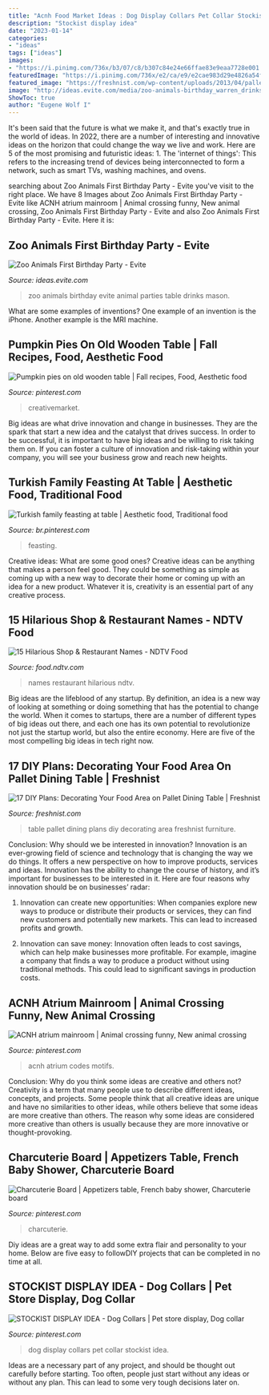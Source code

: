 ```yaml
---
title: "Acnh Food Market Ideas : Dog Display Collars Pet Collar Stockist Idea"
description: "Stockist display idea"
date: "2023-01-14"
categories:
- "ideas"
tags: ["ideas"]
images:
- "https://i.pinimg.com/736x/b3/07/c8/b307c84e24e66ffae83e9eaa7728e001.jpg"
featuredImage: "https://i.pinimg.com/736x/e2/ca/e9/e2cae983d29e4826a54f0f5898a56eb9.jpg"
featured_image: "https://freshnist.com/wp-content/uploads/2013/04/pallet-dining-table-7.jpg"
image: "http://ideas.evite.com/media/zoo-animals-birthday_warren_drinks-table_es_595.jpg"
ShowToc: true
author: "Eugene Wolf I"
---
```



It's been said that the future is what we make it, and that's exactly true in the world of ideas. In 2022, there are a number of interesting and innovative ideas on the horizon that could change the way we live and work. Here are 5 of the most promising and futuristic ideas: 1. The 'internet of things': This refers to the increasing trend of devices being interconnected to form a network, such as smart TVs, washing machines, and ovens.

	

		
searching about Zoo Animals First Birthday Party - Evite you've visit to the right place. We have 8 Images about Zoo Animals First Birthday Party - Evite like ACNH atrium mainroom | Animal crossing funny, New animal crossing, Zoo Animals First Birthday Party - Evite and also Zoo Animals First Birthday Party - Evite. Here it is:
		
    
## Zoo Animals First Birthday Party - Evite

<img loading=lazy src="http://ideas.evite.com/media/zoo-animals-birthday_warren_drinks-table_es_595.jpg" onerror="this.onerror=null;this.src='https://tse1.mm.bing.net/th?id=OIP.mejNDRwrD761uqvM3QcfHgHaLM&amp;pid=15.1';" alt="Zoo Animals First Birthday Party - Evite">

_Source: ideas.evite.com_

>zoo animals birthday evite animal parties table drinks mason. 

	

What are some examples of inventions?
One example of an invention is the iPhone. Another example is the MRI machine.

    
## Pumpkin Pies On Old Wooden Table | Fall Recipes, Food, Aesthetic Food

<img loading=lazy src="https://i.pinimg.com/736x/71/89/ef/7189ef64446794c310c6c4f567c6bd34.jpg" onerror="this.onerror=null;this.src='https://tse1.mm.bing.net/th?id=OIP.5J6owWcGrxCt0f8EyYMS3gHaLG&amp;pid=15.1';" alt="Pumpkin pies on old wooden table | Fall recipes, Food, Aesthetic food">

_Source: pinterest.com_

>creativemarket. 

	

Big ideas are what drive innovation and change in businesses. They are the spark that start a new idea and the catalyst that drives success. In order to be successful, it is important to have big ideas and be willing to risk taking them on. If you can foster a culture of innovation and risk-taking within your company, you will see your business grow and reach new heights.

    
## Turkish Family Feasting At Table | Aesthetic Food, Traditional Food

<img loading=lazy src="https://i.pinimg.com/736x/e2/ca/e9/e2cae983d29e4826a54f0f5898a56eb9.jpg" onerror="this.onerror=null;this.src='https://tse2.mm.bing.net/th?id=OIP.cK_OyokXPlaQGmpXbPWSbQHaLR&amp;pid=15.1';" alt="Turkish family feasting at table | Aesthetic food, Traditional food">

_Source: br.pinterest.com_

>feasting. 

	

Creative ideas: What are some good ones?
Creative ideas can be anything that makes a person feel good. They could be something as simple as coming up with a new way to decorate their home or coming up with an idea for a new product. Whatever it is, creativity is an essential part of any creative process.

    
## 15 Hilarious Shop &amp; Restaurant Names - NDTV Food

<img loading=lazy src="https://www.ndtv.com/cooks/images/10.jpg" onerror="this.onerror=null;this.src='https://tse2.mm.bing.net/th?id=OIP.zu1ZZ3ua0SaAERU3-5K9ywHaEr&amp;pid=15.1';" alt="15 Hilarious Shop &amp; Restaurant Names - NDTV Food">

_Source: food.ndtv.com_

>names restaurant hilarious ndtv. 

	

Big ideas are the lifeblood of any startup. By definition, an idea is a new way of looking at something or doing something that has the potential to change the world. When it comes to startups, there are a number of different types of big ideas out there, and each one has its own potential to revolutionize not just the startup world, but also the entire economy. Here are five of the most compelling big ideas in tech right now.

    
## 17 DIY Plans: Decorating Your Food Area On Pallet Dining Table | Freshnist

<img loading=lazy src="https://freshnist.com/wp-content/uploads/2013/04/pallet-dining-table-7.jpg" onerror="this.onerror=null;this.src='https://tse1.mm.bing.net/th?id=OIP.gRhSlfzGRp_HpWXDEu7bkwHaLH&amp;pid=15.1';" alt="17 DIY Plans: Decorating Your Food Area on Pallet Dining Table | Freshnist">

_Source: freshnist.com_

>table pallet dining plans diy decorating area freshnist furniture. 

	

Conclusion: Why should we be interested in innovation?
Innovation is an ever-growing field of science and technology that is changing the way we do things. It offers a new perspective on how to improve products, services and ideas. Innovation has the ability to change the course of history, and it’s important for businesses to be interested in it. Here are four reasons why innovation should be on businesses’ radar:
1) Innovation can create new opportunities: When companies explore new ways to produce or distribute their products or services, they can find new customers and potentially new markets. This can lead to increased profits and growth.

2) Innovation can save money: Innovation often leads to cost savings, which can help make businesses more profitable. For example, imagine a company that finds a way to produce a product without using traditional methods. This could lead to significant savings in production costs.

    
## ACNH Atrium Mainroom | Animal Crossing Funny, New Animal Crossing

<img loading=lazy src="https://i.pinimg.com/736x/cb/6e/e0/cb6ee06cd6d6a8d350e6296585c18f86.jpg" onerror="this.onerror=null;this.src='https://tse4.mm.bing.net/th?id=OIP.4zW-6t_OusSmDtIhSuboSgHaId&amp;pid=15.1';" alt="ACNH atrium mainroom | Animal crossing funny, New animal crossing">

_Source: pinterest.com_

>acnh atrium codes motifs. 

	

Conclusion: Why do you think some ideas are creative and others not?
Creativity is a term that many people use to describe different ideas, concepts, and projects. Some people think that all creative ideas are unique and have no similarities to other ideas, while others believe that some ideas are more creative than others. The reason why some ideas are considered more creative than others is usually because they are more innovative or thought-provoking.

    
## Charcuterie Board | Appetizers Table, French Baby Shower, Charcuterie Board

<img loading=lazy src="https://i.pinimg.com/736x/90/73/51/907351f7038753ecddbb97f56b628182.jpg" onerror="this.onerror=null;this.src='https://tse4.mm.bing.net/th?id=OIP.zwW77Ilr8MWI8RKgySFqDwHaLH&amp;pid=15.1';" alt="Charcuterie Board | Appetizers table, French baby shower, Charcuterie board">

_Source: pinterest.com_

>charcuterie. 

	

Diy ideas are a great way to add some extra flair and personality to your home. Below are five easy to followDIY projects that can be completed in no time at all.

    
## STOCKIST DISPLAY IDEA - Dog Collars | Pet Store Display, Dog Collar

<img loading=lazy src="https://i.pinimg.com/736x/b3/07/c8/b307c84e24e66ffae83e9eaa7728e001.jpg" onerror="this.onerror=null;this.src='https://tse3.mm.bing.net/th?id=OIP.lnuks3QS7hgeAGn78DXCAwHaHS&amp;pid=15.1';" alt="STOCKIST DISPLAY IDEA - Dog Collars | Pet store display, Dog collar">

_Source: pinterest.com_

>dog display collars pet collar stockist idea. 

	

Ideas are a necessary part of any project, and should be thought out carefully before starting. Too often, people just start without any ideas or without any plan. This can lead to some very tough decisions later on.

